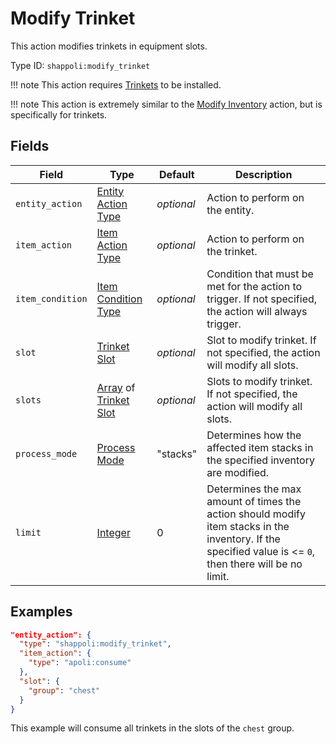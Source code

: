 # Modify Trinket

This action modifies trinkets in equipment slots.

Type ID: `shappoli:modify_trinket`

!!! note
    This action requires [Trinkets](https://modrinth.com/mod/trinkets/) to be installed.

!!! note
    This action is extremely similar to the [Modify Inventory](https://origins.readthedocs.io/en/latest/types/entity_action_types/modify_inventory/) action, but is specifically for trinkets.

## Fields

Field | Type | Default | Description
------|------|---------|------------
`entity_action` | [Entity Action Type](../entity.md) | *optional* | Action to perform on the entity.
`item_action` | [Item Action Type](../item.md) | *optional* | Action to perform on the trinket.
`item_condition` | [Item Condition Type](../../condition/item.md) | *optional* | Condition that must be met for the action to trigger. If not specified, the action will always trigger.
`slot` | [Trinket Slot](../../data/trinket_slot.md) | *optional* | Slot to modify trinket. If not specified, the action will modify all slots.
`slots` | [Array](https://origins.readthedocs.io/en/latest/types/data_types/array/) of [Trinket Slot](../../data/trinket_slot.md) | *optional* | Slots to modify trinket. If not specified, the action will modify all slots.
`process_mode` | [Process Mode](https://origins.readthedocs.io/en/latest/types/data_types/process_mode/) | "stacks" | Determines how the affected item stacks in the specified inventory are modified.
`limit` | [Integer](https://origins.readthedocs.io/en/latest/types/data_types/integer/) | 0 | Determines the max amount of times the action should modify item stacks in the inventory. If the specified value is <= `0`, then there will be no limit.

## Examples

```json
"entity_action": {
  "type": "shappoli:modify_trinket",
  "item_action": {
    "type": "apoli:consume"
  },
  "slot": {
    "group": "chest"
  }
}
```

This example will consume all trinkets in the slots of the `chest` group.
